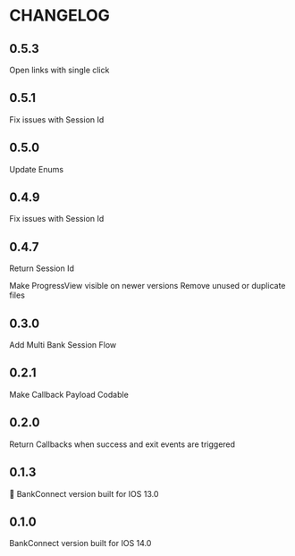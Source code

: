 #  CHANGELOG

## 0.5.3

Open links with single click


## 0.5.1

Fix issues with Session Id


## 0.5.0

Update Enums


## 0.4.9

Fix issues with Session Id


## 0.4.7

Return Session Id

Make ProgressView visible on newer versions
Remove unused or duplicate files


## 0.3.0

Add Multi Bank Session Flow


## 0.2.1

Make Callback Payload Codable


## 0.2.0

Return Callbacks when success and exit events are triggered


## 0.1.3

BankConnect version built for IOS 13.0


## 0.1.0

BankConnect version built for IOS 14.0
